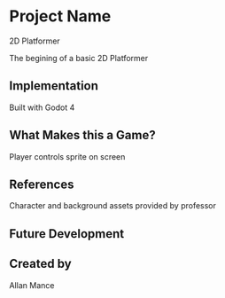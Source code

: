 # Project Name
2D Platformer

The begining of a basic 2D Platformer

## Implementation
Built with Godot 4

## What Makes this a Game?
Player controls sprite on screen

## References
Character and background assets provided by professor 

## Future Development

## Created by
Allan Mance
